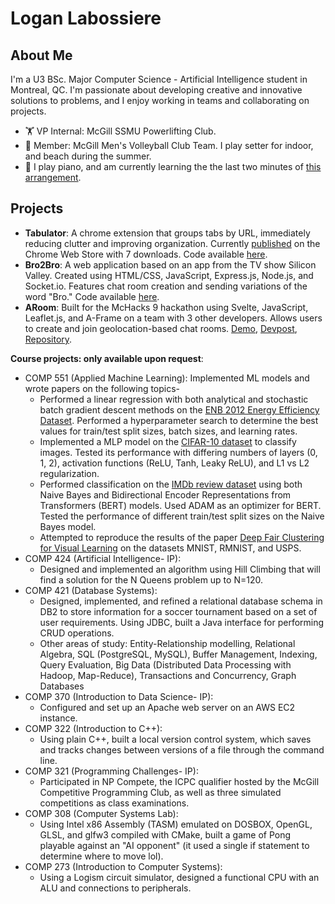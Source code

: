 # Logan Labossiere
<!-- [LinkedIn](https://www.linkedin.com/in/loganlabossiere/) -->

## About Me

I'm a U3 BSc. Major Computer Science - Artificial Intelligence student in Montreal, QC.  I'm passionate about developing creative and innovative solutions to problems, and I enjoy working in teams and collaborating on projects.

- 🏋️ VP Internal: McGill SSMU Powerlifting Club.
- 🏐 Member: McGill Men's Volleyball Club Team.  I play setter for indoor, and beach during the summer.
- 🎹 I play piano, and am currently learning the the last two minutes of [this arrangement](https://www.youtube.com/watch?v=PMGUeXtmueU).

## Projects

- **Tabulator**: A chrome extension that groups tabs by URL, immediately reducing clutter and improving organization.  Currently [published](https://chrome.google.com/webstore/detail/tabulator/jmblkmlknemipmflaegcnaiadfpfekbd) on the Chrome Web Store with 7 downloads. Code available [here](https://github.com/LoganTML/tabulator).
- **Bro2Bro**: A web application based on an app from the TV show Silicon Valley. Created using HTML/CSS, JavaScript, Express.js, Node.js, and Socket.io. Features chat room creation and sending variations of the word "Bro." Code available [here](https://github.com/LoganTML/bro2bro).
- **ARoom**: Built for the McHacks 9 hackathon using Svelte, JavaScript, Leaflet.js, and A-Frame on a team with 3 other developers. Allows users to create and join geolocation-based chat rooms. [Demo](https://logantml.github.io/ARoom/), [Devpost](https://devpost.com/software/aroom-dzm4in?ref_content=user-portfolio&ref_feature=in_progress), [Repository](https://github.com/LoganTML/McHacks-2022).
<!--
- **Git 2**: A program initially built for COMP 322 using C++ allowing users to save, compare, search, and restore previous versions of their files.  I am working on expanding it by creating a GUI and allowing it to access multiple files simultaneously.

- **Pong**: A version of the iconic video game Pong created for the final project of COMP 308 at McGill using C, in-line assembly, and OpenGL.
-->


<!--
- **Grid-Puzzle-Game**: A command-line puzzle game created with Java, implementing concepts including File I/O, recursion, user input, abstraction, and data structures (stacks, queues).
-->

<!--
**Study Clock**: A desktop app written in Python allowing users to track time spent studying/working on different subjects each day.

**Home base**: A chrome extension allowing users to save and easily access their most commonly used webpages
**Tab cleanup**: A chrome extension allowing users to automatically group all open tabs by URL, so that duplicates and unused tabs can be managed and deleted.

**RR Network**: A project where I cleaned and gathered data and attempted to visualize the social network between characters in the [Red Rising series](https://www.piercebrown.com/redrisingsaga).

-->
**Course projects: only available upon request**:
- COMP 551 (Applied Machine Learning): Implemented ML models and wrote papers on the following topics-
  - Performed a linear regression with both analytical and stochastic batch gradient descent methods on the [ENB 2012 Energy Efficiency Dataset](https://www.kaggle.com/datasets/elikplim/eergy-efficiency-dataset).  Performed a hyperparameter search to determine the best values for train/test split sizes, batch sizes, and learning rates.
  - Implemented a MLP model on the [CIFAR-10 dataset](https://www.cs.toronto.edu/~kriz/cifar.html) to classify images. Tested its performance with differing numbers of layers (0, 1, 2), activation functions (ReLU, Tanh, Leaky ReLU), and L1 vs L2 regularization.
  - Performed classification on the [IMDb review dataset](http://ai.stanford.edu/~amaas/data/sentiment/aclImdb_v1.tar.gz) using both Naive Bayes and Bidirectional Encoder Representations from Transformers (BERT) models. Used ADAM as an optimizer for BERT. Tested the performance of different train/test split sizes on the Naive Bayes model.
  - Attempted to reproduce the results of the paper [Deep Fair Clustering for Visual Learning](https://openaccess.thecvf.com/content_CVPR_2020/papers/Li_Deep_Fair_Clustering_for_Visual_Learning_CVPR_2020_paper.pdf) on the datasets MNIST, RMNIST, and USPS.
- COMP 424 (Artificial Intelligence- IP):
  - Designed and implemented an algorithm using Hill Climbing that will find a solution for the N Queens problem up to N=120.
- COMP 421 (Database Systems):
  - Designed, implemented, and refined a relational database schema in DB2 to store information for a soccer tournament based on a set of user requirements. Using JDBC, built a Java interface for performing CRUD operations.
  - Other areas of study: Entity-Relationship modelling, Relational Algebra, SQL (PostgreSQL, MySQL), Buffer Management, Indexing, Query Evaluation, Big Data (Distributed Data Processing with Hadoop, Map-Reduce), Transactions and Concurrency, Graph Databases
- COMP 370 (Introduction to Data Science- IP):
  - Configured and set up an Apache web server on an AWS EC2 instance.
- COMP 322 (Introduction to C++): 
  - Using plain C++, built a local version control system, which saves and tracks changes between versions of a file through the command line.
- COMP 321 (Programming Challenges- IP):
  - Participated in NP Compete, the ICPC qualifier hosted by the McGill Competitive Programming Club, as well as three simulated competitions as class examinations.
- COMP 308 (Computer Systems Lab): 
  - Using Intel x86 Assembly (TASM) emulated on DOSBOX, OpenGL, GLSL, and glfw3 compiled with CMake, built a game of Pong playable against an "AI opponent" (it used a single if statement to determine where to move lol).
- COMP 273 (Introduction to Computer Systems): 
  - Using a Logism circuit simulator, designed a functional CPU with an ALU and connections to peripherals.

<!--
## Skills

- Languages: C, C++, Python, SQL, Java, JavaScript, HTML/CSS, Unix, Bash, OCaml, MIPS
- Tools: Logism, VS Code, Vim, CLion, IntelliJ IDEA
- -->
